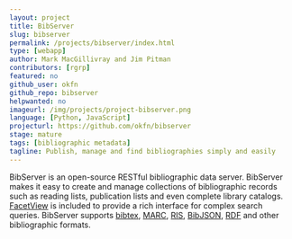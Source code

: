 ```yaml
---
layout: project
title: BibServer
slug: bibserver
permalink: /projects/bibserver/index.html
type: [webapp]
author: Mark MacGillivray and Jim Pitman
contributors: [rgrp]
featured: no
github_user: okfn
github_repo: bibserver
helpwanted: no
imageurl: /img/projects/project-bibserver.png
language: [Python, JavaScript]
projecturl: https://github.com/okfn/bibserver
stage: mature
tags: [bibliographic metadata]
tagline: Publish, manage and find bibliographies simply and easily
---
```


BibServer is an open-source RESTful bibliographic data
server. BibServer makes it easy to create and manage collections of
bibliographic records such as reading lists, publication lists and
even complete library catalogs.  [FacetView](/projects/facetview/) is
included to provide a rich interface for complex search queries.
BibServer supports [bibtex](http://www.bibtex.org/),
[MARC](http://www.loc.gov/marc/),
[RIS](https://en.wikipedia.org/wiki/RIS_%28file_format%29),
[BibJSON](/projects/bibjson/), [RDF](http://www.w3.org/RDF/) and other
bibliographic formats.
